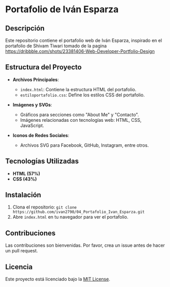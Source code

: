 # Portafolio de Iván Esparza

## Descripción
Este repositorio contiene el portafolio web de Iván Esparza, inspirado en el portafolio de Shivam Tiwari tomado de la pagina https://dribbble.com/shots/23381406-Web-Developer-Portfolio-Design
## Estructura del Proyecto
- **Archivos Principales**:
  - `index.html`: Contiene la estructura HTML del portafolio.
  - `estiloportafolio.css`: Define los estilos CSS del portafolio.

- **Imágenes y SVGs**:
  - Gráficos para secciones como "About Me" y "Contacto".
  - Imágenes relacionadas con tecnologías web: HTML, CSS, JavaScript.

- **Iconos de Redes Sociales**:
  - Archivos SVG para Facebook, GitHub, Instagram, entre otros.

## Tecnologías Utilizadas
- **HTML (57%)**
- **CSS (43%)**

## Instalación
1. Clona el repositorio: `git clone https://github.com/ivan2790/04_Portafolio_Ivan_Esparza.git`
2. Abre `index.html` en tu navegador para ver el portafolio.

## Contribuciones
Las contribuciones son bienvenidas. Por favor, crea un issue antes de hacer un pull request.

## Licencia
Este proyecto está licenciado bajo la [MIT License](LICENSE).
